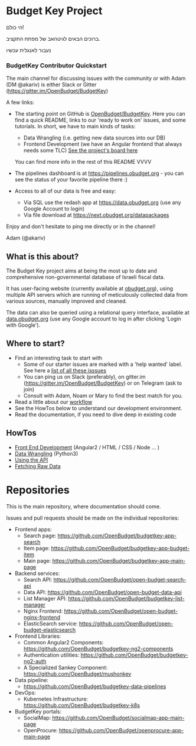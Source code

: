 # Budget Key Project

הי כולם!

ברוכים הבאים לגיטהאב של מפתח התקציב.

נעבור לאנגלית עכשיו

### BudgetKey Contributor Quickstart

The main channel for discussing issues with the community or with Adam (DM @akariv) is either Slack or Gitter (https://gitter.im/OpenBudget/BudgetKey)

A few links:
- The starting point on GitHub is [OpenBudget/BudgetKey](https://github.com/OpenBudget/Budgetkey).
  Here you can find a quick README, links to our 'ready to work on' issues, and some tutorials.
  In short, we have to main kinds of tasks:
  - Data Wrangling (i.e. getting new data sources into our DB)
  - Frontend Development (we have an Angular frontend that always needs some TLC)
 [See the project's board here](https://github.com/orgs/OpenBudget/projects/3)

  You can find more info in the rest of this README VVVV

- The pipelines dashboard is at https://pipelines.obudget.org - you can see the status of your favorite pipeline there :)

- Access to all of our data is free and easy:
  - Via SQL use the redash app at https://data.obudget.org (use any Google Account to login)
  - Via file download at https://next.obudget.org/datapackages

Enjoy and don't hesitate to ping me directly or in the channel!

Adam (@akariv)

## What is this about?

The Budget Key project aims at being the most up to date and comprehensive non-governmental database of Israeli fiscal data.

It has user-facing website (currently available at [obudget.org](http://obudget.org)), using multiple API servers which are running of meticulously collected data from various sources, manually improved and cleaned.

The data can also be queried using a relational query interface, available at [data.obudget.org](http://data.obudget.org) (use any Google account to log in after clicking 'Login with Google').

## Where to start?

- Find an interesting task to start with
  - Some of our starter issues are marked with a 'help wanted' label. 
    See here a [list of all these isssues](https://github.com/issues?utf8=%E2%9C%93&q=is%3Aopen+is%3Aissue+user%3AOpenBudget+label%3A%22help+wanted%22+label%3Aready+)
  - You can ping us on Slack (preferably), on gitter.im (https://gitter.im/OpenBudget/BudgetKey) or on Telegram (ask to join)
  - Consult with Adam, Noam or Mary to find the best match for you.
- Read a little about our [workflow](https://github.com/OpenBudget/BudgetKey/blob/master/documentation/Workflow.md)
- See the HowTos below to understand our development environment.
- Read the documentation, if you need to dive deep in existing code

## HowTos

- [Front End Development](https://github.com/OpenBudget/BudgetKey/blob/master/documentation/FrontEndDevelopment.md) (Angular2 / HTML / CSS / Node ... )
- [Data Wrangling](https://github.com/OpenBudget/budgetkey-data-pipelines/blob/master/README.md) (Python3)
- [Using the API](https://github.com/OpenBudget/BudgetKey/blob/master/documentation/UsingTheAPI.md)
- [Fetching Raw Data](https://github.com/OpenBudget/BudgetKey/blob/master/documentation/RawData.md)

# Repositories

This is the main repository, where documentation should come.

Issues and pull requests should be made on the individual repositories:
 - Frontend apps:
   - Search page: https://github.com/OpenBudget/budgetkey-app-search
   - Item page: https://github.com/OpenBudget/budgetkey-app-budget-item   
   - Main page: https://github.com/OpenBudget/budgetkey-app-main-page   
 - Backend services:
   - Search API: https://github.com/OpenBudget/open-budget-search-api
   - Data API: https://github.com/OpenBudget/open-budget-data-api
   - List Manager API: https://github.com/OpenBudget/budgetkey-list-manager
   - Nginx Frontend: https://github.com/OpenBudget/open-budget-nginx-frontend
   - ElasticSearch service: https://github.com/OpenBudget/open-budget-elasticsearch
 - Frontend Libraries:
   - Common Angular2 Components: https://github.com/OpenBudget/budgetkey-ng2-components
   - Authentication utilities: https://github.com/OpenBudget/budgetkey-ng2-auth
   - A Specialized Sankey Component: https://github.com/OpenBudget/mushonkey
 - Data pipeline:
   - https://github.com/OpenBudget/budgetkey-data-pipelines
 - DevOps:
   - Kubernetes Infrastructure: https://github.com/OpenBudget/budgetkey-k8s
 - BudgetKey portals:
   - SocialMap: https://github.com/OpenBudget/socialmap-app-main-page
   - OpenProcure: https://github.com/OpenBudget/openprocure-app-main-page
